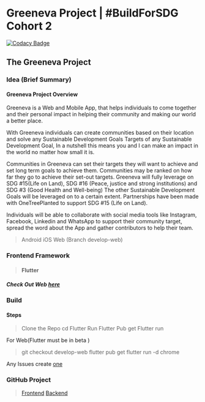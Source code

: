 
# Greeneva Project | #BuildForSDG Cohort 2

  

[![Codacy Badge](https://api.codacy.com/project/badge/Grade/6718ef5eb9864342b4b2399ec52d58cf)](https://app.codacy.com/gh/BuildForSDGCohort2/Team-Techbuzs-Frontend?utm_source=github.com&utm_medium=referral&utm_content=BuildForSDGCohort2/Team-Techbuzs-Frontend&utm_campaign=Badge_Grade_Dashboard)

  

## The Greeneva Project

  

### Idea (Brief Summary)
#### Greeneva Project Overview

Greeneva is a Web and Mobile App, that helps individuals to come together and their personal impact in helping their community and making our world a better place.

With Greeneva individuals can create communities based on their location and solve any Sustainable Development Goals Targets of any Sustainable Development Goal, In a nutshell this means you and I can make an impact in the world no matter how small it is.

Communities in Greeneva can set their targets they will want to achieve and set long term goals to achieve them. Communities may be ranked on how far they go to achieve their set-out targets. Greeneva will fully leverage on SDG #15(Life on Land), SDG #16 (Peace, justice and strong institutions) and SDG #3 (Good Health and Well-being) The other Sustainable Development Goals will be leveraged on to a certain extent. Partnerships have been made with OneTreePlanted to support SDG #15 (Life on Land).

Individuals will be able to collaborate with social media tools like Instagram, Facebook, Linkedin and WhatsApp to support their community target, spread the word about the App and gather contributors to help their team.

  

> Android
>  iOS 
>  Web (Branch develop-web)

### Frontend Framework
> #### Flutter

##### Check Out Web [here](https://greeneva.techbuzs.ml/#/)
### Build
#### Steps
> Clone the Repo
> cd Flutter
> Run Flutter Pub get
> Flutter run
> 
For Web(Flutter must be in beta )
> git checkout develop-web
> flutter pub get
> flutter run -d chrome

Any Issues create [one](https://github.com/BuildForSDGCohort2/Team-Techbuzs-Frontend/issues/new/choose)

### GitHub Project
>[Frontend](https://github.com/orgs/BuildForSDGCohort2/projects/222)
>[Backend](https://github.com/orgs/BuildForSDGCohort2/projects/223)